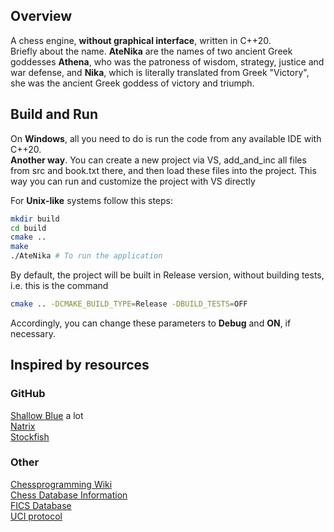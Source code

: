 ## Overview
A chess engine, **without graphical interface**, written in C++20.  
Briefly about the name. **AteNika** are the names of two ancient Greek goddesses **Athena**, who was the patroness of wisdom, strategy, justice and war defense, and **Nika**, which is literally translated from Greek "Victory", she was the ancient Greek goddess of victory and triumph.

## Build and Run
On **Windows**, all you need to do is run the code from any available IDE with C++20.  
**Another way**. You can create a new project via VS, add_and_inc all files from src and book.txt there, and then load these files into the project. This way you can run and customize the project with VS directly

For **Unix-like** systems follow this steps:
``` Bash
mkdir build
cd build
cmake ..
make
./AteNika # To run the application
```  
By default, the project will be built in Release version, without building tests, i.e. this is the command
``` Bash
cmake .. -DCMAKE_BUILD_TYPE=Release -DBUILD_TESTS=OFF
```
Accordingly, you can change these parameters to **Debug** and **ON**, if necessary.

## Inspired by resources
### GitHub
[Shallow Blue](https://github.com/GunshipPenguin/shallow-blue) a lot  
[Natrix](https://github.com/gth-other/Natrix)  
[Stockfish](https://github.com/official-stockfish/Stockfish)  

### Other
[Chessprogramming Wiki](https://www.chessprogramming.org/Main_Page)  
[Chess Database Information](https://chess.stackexchange.com/questions/18046/what-are-the-biggest-free-chess-game-databases-is-it-legal-to-download-games-fr)  
[FICS Database](https://www.ficsgames.org/)  
[UCI protocol](https://www.wbec-ridderkerk.nl/html/UCIProtocol.html)  
